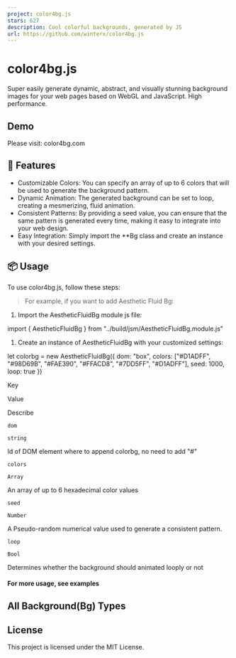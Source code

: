 ```yaml
---
project: color4bg.js
stars: 627
description: Cool colorful backgrounds, generated by JS
url: https://github.com/winterx/color4bg.js
---
```


color4bg.js
===========

Super easily generate dynamic, abstract, and visually stunning background images for your web pages based on WebGL and JavaScript. High performance.

Demo
----

Please visit: color4bg.com

🚀 Features
-----------

-   Customizable Colors: You can specify an array of up to 6 colors that will be used to generate the background pattern.
-   Dynamic Animation: The generated background can be set to loop, creating a mesmerizing, fluid animation.
-   Consistent Patterns: By providing a seed value, you can ensure that the same pattern is generated every time, making it easy to integrate into your web design.
-   Easy Integration: Simply import the \*\*Bg class and create an instance with your desired settings.

📦 Usage
--------

To use color4bg.js, follow these steps:

> For example, if you want to add Aesthetic Fluid Bg:

1.  Import the AestheticFluidBg module js file:

import { AestheticFluidBg } from "../build/jsm/AestheticFluidBg.module.js"

1.  Create an instance of AestheticFluidBg with your customized settings:

let colorbg \= new AestheticFluidBg({
    dom: "box",
    colors: \["#D1ADFF", "#98D69B", "#FAE390", "#FFACD8", "#7DD5FF", "#D1ADFF"\],
    seed: 1000,
    loop: true
})

Key

Value

Describe

`dom`

`string`

Id of DOM element where to append colorbg, no need to add "#"

`colors`

`Array`

An array of up to 6 hexadecimal color values

`seed`

`Number`

A Pseudo-random numerical value used to generate a consistent pattern.

`loop`

`Bool`

Determines whether the background should animated looply or not

#### For more usage, see examples

All Background(Bg) Types
------------------------

License
-------

This project is licensed under the MIT License.
